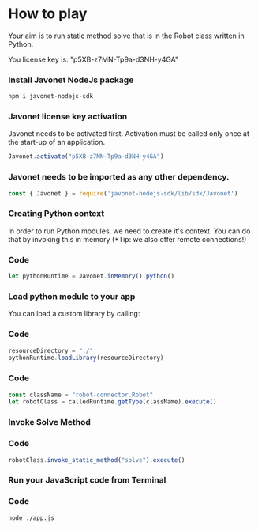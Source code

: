 # How to play

Your aim is to run static method solve that is in the Robot class written in Python.

You license key is: "p5XB-z7MN-Tp9a-d3NH-y4GA"

### Install Javonet NodeJs package
```javascript
npm i javonet-nodejs-sdk
```

### Javonet license key activation
Javonet needs to be activated first. Activation must be called only once at the start-up of an application.

```javascript
Javonet.activate("p5XB-z7MN-Tp9a-d3NH-y4GA")
```

### Javonet needs to be imported as any other dependency.
```javascript
const { Javonet } = require('javonet-nodejs-sdk/lib/sdk/Javonet')
```

### Creating Python context
In order to run Python modules, we need to create it's context.
You can do that by invoking this in memory (*Tip: we also offer remote connections!)

  ### Code
  ```javascript
  let pythonRuntime = Javonet.inMemory().python()
  ```


### Load python module to your app
You can load a custom library by calling:

  ### Code
  ```javascript
  resourceDirectory = "./"
  pythonRuntime.loadLibrary(resourceDirectory)
  ```

  
  ### Code
  ```javascript
  const className = "robot-connector.Robot"
  let robotClass = calledRuntime.getType(className).execute()
  ```


### Invoke Solve Method

  ### Code
  ```javascript
  robotClass.invoke_static_method("solve").execute()
  ```

### Run your JavaScript code from Terminal


  ### Code
  ```bash
  node ./app.js
  ```
